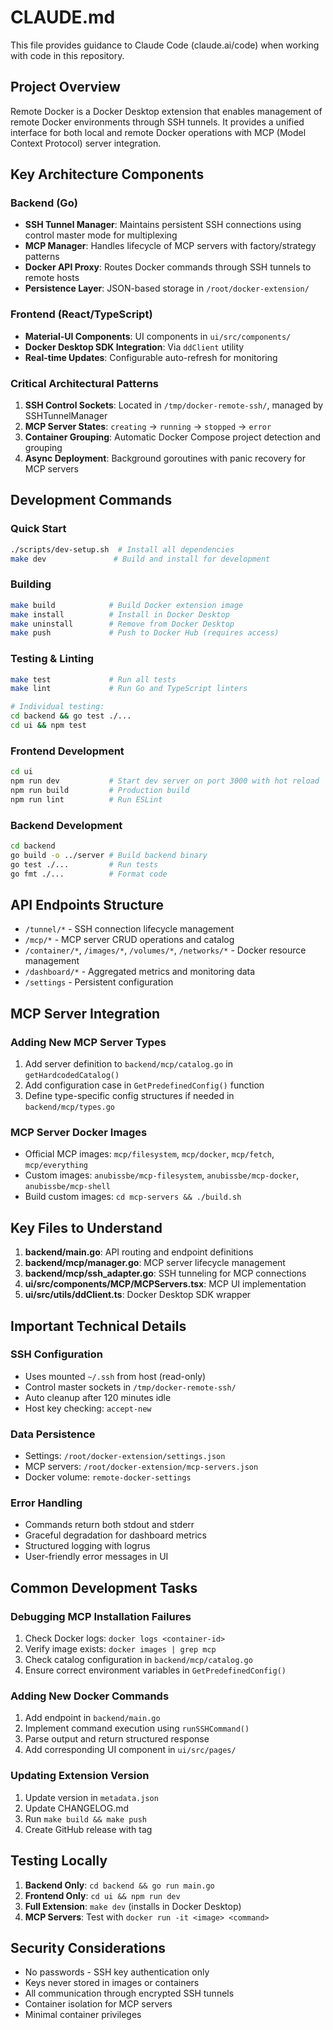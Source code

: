 # CLAUDE.md

This file provides guidance to Claude Code (claude.ai/code) when working with code in this repository.

## Project Overview

Remote Docker is a Docker Desktop extension that enables management of remote Docker environments through SSH tunnels. It provides a unified interface for both local and remote Docker operations with MCP (Model Context Protocol) server integration.

## Key Architecture Components

### Backend (Go)
- **SSH Tunnel Manager**: Maintains persistent SSH connections using control master mode for multiplexing
- **MCP Manager**: Handles lifecycle of MCP servers with factory/strategy patterns
- **Docker API Proxy**: Routes Docker commands through SSH tunnels to remote hosts
- **Persistence Layer**: JSON-based storage in `/root/docker-extension/`

### Frontend (React/TypeScript)
- **Material-UI Components**: UI components in `ui/src/components/`
- **Docker Desktop SDK Integration**: Via `ddClient` utility
- **Real-time Updates**: Configurable auto-refresh for monitoring

### Critical Architectural Patterns
1. **SSH Control Sockets**: Located in `/tmp/docker-remote-ssh/`, managed by SSHTunnelManager
2. **MCP Server States**: `creating` → `running` → `stopped` → `error`
3. **Container Grouping**: Automatic Docker Compose project detection and grouping
4. **Async Deployment**: Background goroutines with panic recovery for MCP servers

## Development Commands

### Quick Start
```bash
./scripts/dev-setup.sh  # Install all dependencies
make dev               # Build and install for development
```

### Building
```bash
make build            # Build Docker extension image
make install          # Install in Docker Desktop
make uninstall        # Remove from Docker Desktop
make push             # Push to Docker Hub (requires access)
```

### Testing & Linting
```bash
make test             # Run all tests
make lint             # Run Go and TypeScript linters

# Individual testing:
cd backend && go test ./...
cd ui && npm test
```

### Frontend Development
```bash
cd ui
npm run dev           # Start dev server on port 3000 with hot reload
npm run build         # Production build
npm run lint          # Run ESLint
```

### Backend Development
```bash
cd backend
go build -o ../server # Build backend binary
go test ./...         # Run tests
go fmt ./...          # Format code
```

## API Endpoints Structure

- `/tunnel/*` - SSH connection lifecycle management
- `/mcp/*` - MCP server CRUD operations and catalog
- `/container/*`, `/images/*`, `/volumes/*`, `/networks/*` - Docker resource management
- `/dashboard/*` - Aggregated metrics and monitoring data
- `/settings` - Persistent configuration

## MCP Server Integration

### Adding New MCP Server Types
1. Add server definition to `backend/mcp/catalog.go` in `getHardcodedCatalog()`
2. Add configuration case in `GetPredefinedConfig()` function
3. Define type-specific config structures if needed in `backend/mcp/types.go`

### MCP Server Docker Images
- Official MCP images: `mcp/filesystem`, `mcp/docker`, `mcp/fetch`, `mcp/everything`
- Custom images: `anubissbe/mcp-filesystem`, `anubissbe/mcp-docker`, `anubissbe/mcp-shell`
- Build custom images: `cd mcp-servers && ./build.sh`

## Key Files to Understand

1. **backend/main.go**: API routing and endpoint definitions
2. **backend/mcp/manager.go**: MCP server lifecycle management
3. **backend/mcp/ssh_adapter.go**: SSH tunneling for MCP connections
4. **ui/src/components/MCP/MCPServers.tsx**: MCP UI implementation
5. **ui/src/utils/ddClient.ts**: Docker Desktop SDK wrapper

## Important Technical Details

### SSH Configuration
- Uses mounted `~/.ssh` from host (read-only)
- Control master sockets in `/tmp/docker-remote-ssh/`
- Auto cleanup after 120 minutes idle
- Host key checking: `accept-new`

### Data Persistence
- Settings: `/root/docker-extension/settings.json`
- MCP servers: `/root/docker-extension/mcp-servers.json`
- Docker volume: `remote-docker-settings`

### Error Handling
- Commands return both stdout and stderr
- Graceful degradation for dashboard metrics
- Structured logging with logrus
- User-friendly error messages in UI

## Common Development Tasks

### Debugging MCP Installation Failures
1. Check Docker logs: `docker logs <container-id>`
2. Verify image exists: `docker images | grep mcp`
3. Check catalog configuration in `backend/mcp/catalog.go`
4. Ensure correct environment variables in `GetPredefinedConfig()`

### Adding New Docker Commands
1. Add endpoint in `backend/main.go`
2. Implement command execution using `runSSHCommand()`
3. Parse output and return structured response
4. Add corresponding UI component in `ui/src/pages/`

### Updating Extension Version
1. Update version in `metadata.json`
2. Update CHANGELOG.md
3. Run `make build && make push`
4. Create GitHub release with tag

## Testing Locally

1. **Backend Only**: `cd backend && go run main.go`
2. **Frontend Only**: `cd ui && npm run dev`
3. **Full Extension**: `make dev` (installs in Docker Desktop)
4. **MCP Servers**: Test with `docker run -it <image> <command>`

## Security Considerations

- No passwords - SSH key authentication only
- Keys never stored in images or containers
- All communication through encrypted SSH tunnels
- Container isolation for MCP servers
- Minimal container privileges